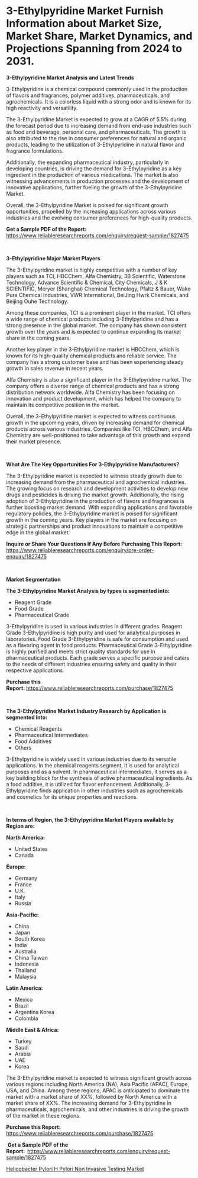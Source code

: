 <p><h1>3-Ethylpyridine Market Furnish Information about Market Size, Market Share, Market Dynamics, and Projections Spanning from 2024 to 2031.</h1></p><p><strong>3-Ethylpyridine Market Analysis and Latest Trends</strong></p>
<p><p>3-Ethylpyridine is a chemical compound commonly used in the production of flavors and fragrances, polymer additives, pharmaceuticals, and agrochemicals. It is a colorless liquid with a strong odor and is known for its high reactivity and versatility.</p><p>The 3-Ethylpyridine Market is expected to grow at a CAGR of 5.5% during the forecast period due to increasing demand from end-use industries such as food and beverage, personal care, and pharmaceuticals. The growth is also attributed to the rise in consumer preferences for natural and organic products, leading to the utilization of 3-Ethylpyridine in natural flavor and fragrance formulations.</p><p>Additionally, the expanding pharmaceutical industry, particularly in developing countries, is driving the demand for 3-Ethylpyridine as a key ingredient in the production of various medications. The market is also witnessing advancements in production processes and the development of innovative applications, further fueling the growth of the 3-Ethylpyridine Market.</p><p>Overall, the 3-Ethylpyridine Market is poised for significant growth opportunities, propelled by the increasing applications across various industries and the evolving consumer preferences for high-quality products.</p></p>
<p><strong>Get a Sample PDF of the Report:&nbsp;</strong> <a href="https://www.reliableresearchreports.com/enquiry/request-sample/1827475">https://www.reliableresearchreports.com/enquiry/request-sample/1827475</a></p>
<p>&nbsp;</p>
<p><strong>3-Ethylpyridine Major Market Players</strong></p>
<p><p>The 3-Ethylpyridine market is highly competitive with a number of key players such as TCI, HBCChem, Alfa Chemistry, 3B Scientific, Waterstone Technology, Advance Scientific & Chemical, City Chemicals, J & K SCIENTIFIC, Meryer (Shanghai) Chemical Technology, Pfaltz & Bauer, Wako Pure Chemical Industries, VWR International, BeiJing Hwrk Chemicals, and Beijing Ouhe Technology. </p><p>Among these companies, TCI is a prominent player in the market. TCI offers a wide range of chemical products including 3-Ethylpyridine and has a strong presence in the global market. The company has shown consistent growth over the years and is expected to continue expanding its market share in the coming years. </p><p>Another key player in the 3-Ethylpyridine market is HBCChem, which is known for its high-quality chemical products and reliable service. The company has a strong customer base and has been experiencing steady growth in sales revenue in recent years.</p><p>Alfa Chemistry is also a significant player in the 3-Ethylpyridine market. The company offers a diverse range of chemical products and has a strong distribution network worldwide. Alfa Chemistry has been focusing on innovation and product development, which has helped the company to maintain its competitive position in the market.</p><p>Overall, the 3-Ethylpyridine market is expected to witness continuous growth in the upcoming years, driven by increasing demand for chemical products across various industries. Companies like TCI, HBCChem, and Alfa Chemistry are well-positioned to take advantage of this growth and expand their market presence.</p></p>
<p>&nbsp;</p>
<p><strong>What Are The Key Opportunities For 3-Ethylpyridine Manufacturers?</strong></p>
<p><p>The 3-Ethylpyridine market is expected to witness steady growth due to increasing demand from the pharmaceutical and agrochemical industries. The growing focus on research and development activities to develop new drugs and pesticides is driving the market growth. Additionally, the rising adoption of 3-Ethylpyridine in the production of flavors and fragrances is further boosting market demand. With expanding applications and favorable regulatory policies, the 3-Ethylpyridine market is poised for significant growth in the coming years. Key players in the market are focusing on strategic partnerships and product innovations to maintain a competitive edge in the global market.</p></p>
<p><strong>Inquire or Share Your Questions If Any Before Purchasing This Report:</strong> <a href="https://www.reliableresearchreports.com/enquiry/pre-order-enquiry/1827475">https://www.reliableresearchreports.com/enquiry/pre-order-enquiry/1827475</a></p>
<p>&nbsp;</p>
<p><strong>Market Segmentation</strong></p>
<p><strong>The 3-Ethylpyridine Market Analysis by types is segmented into:</strong></p>
<p><ul><li>Reagent Grade</li><li>Food Grade</li><li>Pharmaceutical Grade</li></ul></p>
<p><p>3-Ethylpyridine is used in various industries in different grades. Reagent Grade 3-Ethylpyridine is high purity and used for analytical purposes in laboratories. Food Grade 3-Ethylpyridine is safe for consumption and used as a flavoring agent in food products. Pharmaceutical Grade 3-Ethylpyridine is highly purified and meets strict quality standards for use in pharmaceutical products. Each grade serves a specific purpose and caters to the needs of different industries ensuring safety and quality in their respective applications.</p></p>
<p><strong>Purchase this Report:&nbsp;</strong><a href="https://www.reliableresearchreports.com/purchase/1827475">https://www.reliableresearchreports.com/purchase/1827475</a></p>
<p>&nbsp;</p>
<p><strong>The 3-Ethylpyridine Market Industry Research by Application is segmented into:</strong></p>
<p><ul><li>Chemical Reagents</li><li>Pharmaceutical Intermediates</li><li>Food Additives</li><li>Others</li></ul></p>
<p><p>3-Ethylpyridine is widely used in various industries due to its versatile applications. In the chemical reagents segment, it is used for analytical purposes and as a solvent. In pharmaceutical intermediates, it serves as a key building block for the synthesis of active pharmaceutical ingredients. As a food additive, it is utilized for flavor enhancement. Additionally, 3-Ethylpyridine finds application in other industries such as agrochemicals and cosmetics for its unique properties and reactions.</p></p>
<p>&nbsp;</p>
<p><strong>In terms of Region, the 3-Ethylpyridine Market Players available by Region are:</strong></p>
<p>
    <p> <strong> North America: </strong>
        <ul>
            <li>United States</li>
            <li>Canada</li>
        </ul>
        </p> 
    <p> <strong> Europe: </strong>
        <ul>
            <li>Germany</li>
            <li>France</li>
            <li>U.K.</li>
            <li>Italy</li>
            <li>Russia</li>
        </ul>
        </p> 
    <p> <strong> Asia-Pacific: </strong>
        <ul>
            <li>China</li>
            <li>Japan</li>
            <li>South Korea</li>
            <li>India</li>
            <li>Australia</li>
            <li>China Taiwan</li>
            <li>Indonesia</li>
            <li>Thailand</li>
            <li>Malaysia</li>
        </ul>
        </p> 
    <p> <strong> Latin America: </strong>
        <ul>
            <li>Mexico</li>
            <li>Brazil</li>
            <li>Argentina Korea</li>
            <li>Colombia</li>
        </ul>
        </p> 
    <p> <strong> Middle East & Africa: </strong>
        <ul>
            <li>Turkey</li>
            <li>Saudi</li>
            <li>Arabia</li>
            <li>UAE</li>
            <li>Korea</li>
        </ul>
    </p>
    </p>
<p><p>The 3-Ethylpyridine market is expected to witness significant growth across various regions including North America (NA), Asia Pacific (APAC), Europe, USA, and China. Among these regions, APAC is anticipated to dominate the market with a market share of XX%, followed by North America with a market share of XX%. The increasing demand for 3-Ethylpyridine in pharmaceuticals, agrochemicals, and other industries is driving the growth of the market in these regions.</p></p>
<p><strong>Purchase this Report: </strong><a href="https://www.reliableresearchreports.com/purchase/1827475">https://www.reliableresearchreports.com/purchase/1827475</a></p>
<p>&nbsp;<strong>Get a Sample PDF of the Report:&nbsp;&nbsp;</strong><a href="https://www.reliableresearchreports.com/enquiry/request-sample/1827475">https://www.reliableresearchreports.com/enquiry/request-sample/1827475</a></p>
<p><strong></strong></p>
<p><p><a href="https://chivalrous-flock-a86.notion.site/Helicobacter-Pylori-H-Pylori-Non-Invasive-Testing-Market-Size-Growing-and-Forecasted-for-period-from-7d6b59c424d84226a9244b86c13e0c0e">Helicobacter Pylori H Pylori Non Invasive Testing Market</a></p></p>